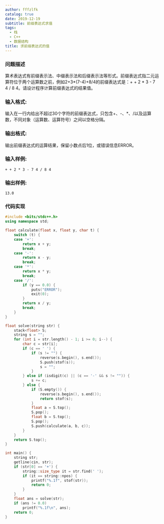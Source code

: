 ```yaml
---
author: fffzlfk
catalog: true
date: 2019-12-19
subtitle: 前缀表达式求值
tags:
  - 栈
  - C++
  - 数据结构
title: 求前缀表达式的值
---
```



### 问题描述
算术表达式有前缀表示法、中缀表示法和后缀表示法等形式。前缀表达式指二元运算符位于两个运算数之前，例如2+3*(7-4)+8/4的前缀表达式是：+ + 2 * 3 - 7 4 / 8 4。请设计程序计算前缀表达式的结果值。

### 输入格式:
输入在一行内给出不超过30个字符的前缀表达式，只包含+、-、*、/以及运算数，不同对象（运算数、运算符号）之间以空格分隔。

### 输出格式:
输出前缀表达式的运算结果，保留小数点后1位，或错误信息ERROR。

### 输入样例:
```
+ + 2 * 3 - 7 4 / 8 4
```
### 输出样例:
```
13.0
```
### 代码实现
```cpp
#include <bits/stdc++.h>
using namespace std;

float calculate(float x, float y, char t) {
    switch (t) {
    case '+':
        return x + y;
        break;
    case '-':
        return x - y;
        break;
    case '*':
        return x * y;
        break;
    case '/':
        if (y == 0.0) {
            puts("ERROR");
            exit(0);
        }
        return x / y;
        break;
    }
}

float solve(string str) {
    stack<float> S;
    string s = "";
    for (int i = str.length() - 1; i >= 0; i--) {
        char c = str[i];
        if (c == ' ') {
            if (s != "") {
                reverse(s.begin(), s.end());
                S.push(stof(s));
                s = "";
            }
        } else if (isdigit(c) || (c == '-' && s != "")) {
            s += c;
        } else {
            if (S.empty()) {
                reverse(s.begin(), s.end());
                return stof(s);
            }
            float a = S.top();
            S.pop();
            float b = S.top();
            S.pop();
            S.push(calculate(a, b, c));
        }
    }
    return S.top();
}

int main() {
    string str;
    getline(cin, str);
    if (str[0] == '+') {
        string::size_type it = str.find(' ');
        if (it == string::npos) {
            printf("%.1f", stof(str));
            return 0;
        }
    }
    float ans = solve(str);
    if (ans != 0.0)
        printf("%.1f\n", ans);
    return 0;
}
```